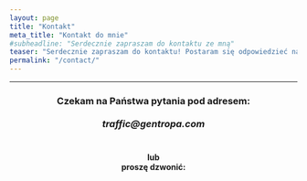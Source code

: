 ```yaml
---
layout: page
title: "Kontakt"
meta_title: "Kontakt do mnie"
#subheadline: "Serdecznie zapraszam do kontaktu ze mną"
teaser: "Serdecznie zapraszam do kontaktu! Postaram się odpowiedzieć na wszystkie pytania."
permalink: "/contact/"
---
```

<hr>

<center>
<h3>
Czekam na Państwa pytania pod adresem:<br><br>
<i>traffic@gentropa.com</i><br><br>
</h3>
<h4>
lub<br>
proszę dzwonić:<br><br>
</h4>
<!---
<h3><i>22 490 67 69</i></h3>
<h4>(numer warszawski)</h4>
-->
</center>
